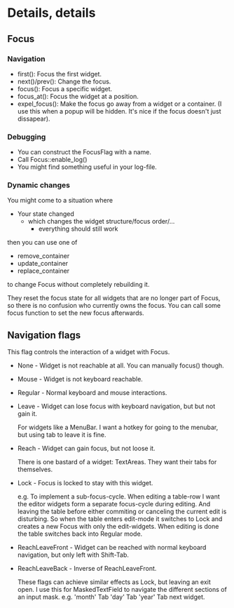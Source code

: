 # Details, details

## Focus

### Navigation

* first(): Focus the first widget.
* next()/prev(): Change the focus.
* focus(): Focus a specific widget.
* focus_at(): Focus the widget at a position.
* expel_focus(): Make the focus go away from a widget or a container.
  (I use this when a popup will be hidden. It's nice if the focus doesn't
  just dissapear).

### Debugging

* You can construct the FocusFlag with a name.
* Call Focus::enable_log()
* You might find something useful in your log-file.

### Dynamic changes

You might come to a situation where

* Your state changed
    * which changes the widget structure/focus order/...
        * everything should still work

then you can use one of

* remove_container
* update_container
* replace_container

to change Focus without completely rebuilding it.

They reset the focus state for all widgets that are no longer
part of Focus, so there is no confusion who currently owns the
focus. You can call some focus function to set the new focus
afterwards.

## Navigation flags

This flag controls the interaction of a widget with Focus.

* None - Widget is not reachable at all. You can manually focus() though.
* Mouse - Widget is not keyboard reachable.
* Regular - Normal keyboard and mouse interactions.

* Leave - Widget can lose focus with keyboard navigation, but
  but not gain it.

  For widgets like a MenuBar. I want a hotkey for going to
  the menubar, but using tab to leave it is fine.

* Reach - Widget can gain focus, but not loose it.

  There is one bastard of a widget: TextAreas. They want
  their tabs for themselves.

* Lock - Focus is locked to stay with this widget.

  e.g. To implement a sub-focus-cycle.
  When editing a table-row I want the editor widgets form
  a separate focus-cycle during editing. And leaving the
  table before either commiting or canceling the current edit
  is disturbing. So when the table enters edit-mode it switches
  to Lock and creates a new Focus with only the edit-widgets.
  When editing is done the table switches back into Regular mode.

* ReachLeaveFront - Widget can be reached with normal keyboard
  navigation, but only left with Shift-Tab.
* ReachLeaveBack - Inverse of ReachLeaveFront.

  These flags can achieve similar effects as Lock, but leaving an
  exit open. I use this for MaskedTextField to navigate the different
  sections of an input mask. e.g. 'month' Tab 'day' Tab 'year' Tab next widget.
